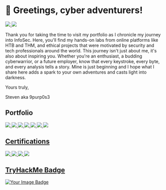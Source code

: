 # 👋 Greetings, cyber adventurers!
<a href="https://linkedin.com/in/stevenrim"><img src="https://img.shields.io/badge/-LinkedIn-0072b1?&style=for-the-badge&logo=linkedin&logoColor=white" />
<a href="mailto:stevenrim@proton.me"><img src="https://img.shields.io/badge/-Proton.me-4B275F?&style=for-the-badge&logo=Proton&logoColor=white" />
</a>

Thank you for taking the time to visit my portfolio as I chronicle my journey into InfoSec. Here, you'll find my hands-on labs from online platforms like HTB and THM, and ethical projects that were motivated by security and tech professionals around the world. This journey isn't just about me, it's also about inspiring you. Whether you're an enthusiast, a budding cyberwarrior, or a future employer, know that every keystroke, every byte, and every analysis tells a story. Mine is just beginning and I hope what I share here adds a spark to your own adventures and casts light into darkness. 

Yours truly, 

Steven aka 9purp0s3

## Portfolio
<div>
<a href="https://medium.com/@stevenrim"><img src="https://img.shields.io/badge/-Medium-000000?&style=for-the-badge&logo=Medium&logoColor=white" />
<a href=""><img src="https://img.shields.io/badge/-SOAR EDR-000000?&style=for-the-badge&logo=Medium&logoColor=white" />
<a href=""><img src="https://img.shields.io/badge/-SOC Automation-000000?&style=for-the-badge&logo=Medium&logoColor=white" />  
<a href=""><img src="https://img.shields.io/badge/-Honeynet-000000?&style=for-the-badge&logo=Medium&logoColor=white" />
<a href=""><img src="https://img.shields.io/badge/-AD PowerShell Script-000000?&style=for-the-badge&logo=Medium&logoColor=white" /> 
<a href=""><img src="https://img.shields.io/badge/-AD w/VirtualBox-000000?&style=for-the-badge&logo=Medium&logoColor=white" />
<a href=""><img src="https://img.shields.io/badge/-LimaCharlie Automation-000000?&style=for-the-badge&logo=Medium&logoColor=white" />  
</div>

## Certifications
<div>
<a href="asdfasf"><img src="https://img.shields.io/badge/-CompTIA Security%2B-FF0000?&style=for-the-badge&logoColor=white" />
<a href="https://www.credly.com/badges/c5dc51ac-beae-45ef-b27b-a060075191e3/"><img src="https://img.shields.io/badge/-Google Cybersecurity-000080?&style=for-the-badge&logoColor=white" />
<a href="https://app.kajabi.com/certificates/72ada0d2"><img src="https://img.shields.io/badge/-Leveld SOC Analyst-808080?&style=for-the-badge&logoColor=white" />
<a href="https://academy.hackthebox.com/preview/certifications/htb-certified-defensive-security-analyst"><img src="https://img.shields.io/badge/-HackTheBox CDSA-53FF33?&style=for-the-badge&logoColor=white" />
</div>

## TryHackMe Badge
<img src="https://tryhackme-badges.s3.amazonaws.com/9purp0s3.png" alt="Your Image Badge" />






